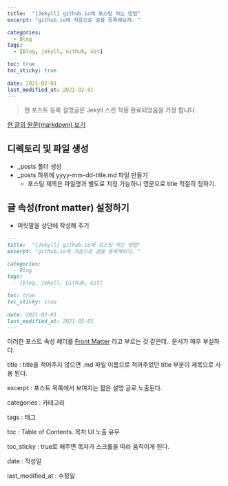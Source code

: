 ```yaml
---
title:  "[Jekyll] github.io에 포스팅 하는 방법"
excerpt: "github.io에 처음으로 글을 등록해보자. "

categories:
  - Blog
tags:
  - [Blog, jekyll, Github, Git]

toc: true
toc_sticky: true
 
date: 2021-02-01
last_modified_at: 2021-02-01
---
```



> 현 포스트 등록 설명글은 Jekyll 스킨 적용 완료되었음을 가정 합니다.


[현 글의 원문(markdown) 보기](https://github.com/wanderg84/wanderg84.github.io/blob/main/_posts/2021-02-01-test_post.md)


## 디렉토리 및 파일 생성
- _posts 폴더 생성
- _posts 하위에 yyyy-mm-dd-title.md 파일 만들기 
	- 포스팅 제목은 파일명과 별도로 지정 가능하니 영문으로 title 적절히 정하기.
	

## 글 속성(front matter) 설정하기
- 머릿말을 상단에 작성해 주기

```markdown
---
title:  "[Jekyll] github.io에 포스팅 하는 방법"
excerpt: "github.io에 처음으로 글을 등록해보자. "

categories:
  - Blog
tags:
  - [Blog, jekyll, Github, Git]

toc: true
toc_sticky: true
 
date: 2021-02-01
last_modified_at: 2021-02-01
---
```
이러한 포스트 속성 헤더를 [Front Matter](https://jekyllrb.com/docs/front-matter/) 라고 부르는 것 같은데..
문서가 매우 부실하다.


title : title을 적어주지 않으면 .md 파일 이름으로 적어주었던 title 부분이 제목으로 사용 된다. 

excerpt : 포스트 목록에서 보여지는 짧은 설명 글로 노출된다. 

categories : 카테고리 

tags : 태그 

toc : Table of Contents. 목차 UI 노출 유무 

toc_sticky : true로 해주면 목차가 스크롤을 따라 움직이게 된다. 

date : 작성일 

last_modified_at : 수정일 


